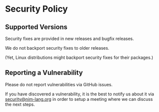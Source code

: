 # Security Policy

## Supported Versions

Security fixes are provided in new releases and bugfix releases.

We do not backport security fixes to older releases.

(Yet, Linux distributions might backport security fixes for their packages.)

## Reporting a Vulnerability

Please do not report vulnerabilities via GitHub issues.

If you have discovered a vulnerability, it is the best to notify us about it via
security@nim-lang.org in order to setup a meeting where we can discuss the next
steps.
